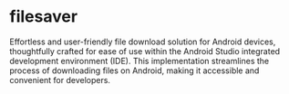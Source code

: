 # filesaver
Effortless and user-friendly file download solution for Android devices, thoughtfully crafted for ease of use within the Android Studio integrated development environment (IDE). This implementation streamlines the process of downloading files on Android, making it accessible and convenient for developers.
